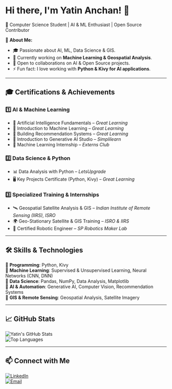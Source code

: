 # Hi there, I'm Yatin Anchan! 👋  
🚀 Computer Science Student | AI & ML Enthusiast | Open Source Contributor  

🌟 **About Me:**  
- 🎓 Passionate about AI, ML, Data Science & GIS.  
- 🔭 Currently working on **Machine Learning & Geospatial Analysis**.  
- 🤝 Open to collaborations on AI & Open Source projects.  
- ⚡ Fun fact: I love working with **Python & Kivy for AI applications**.  

---

## 🎓 **Certifications & Achievements**  

### 1️⃣ **AI & Machine Learning**  
- 🏅 Artificial Intelligence Fundamentals – *Great Learning*  
- 🏅 Introduction to Machine Learning – *Great Learning*  
- 🏅 Building Recommendation Systems – *Great Learning*  
- 🏅 Introduction to Generative AI Studio – *Simplilearn*  
- 🏅 Machine Learning Internship – *Externs Club*  

### 2️⃣ **Data Science & Python**  
- 📊 Data Analysis with Python – *LetsUpgrade*  
- 🖥 Key Projects Certificate (Python, Kivy) – *Great Learning*  

### 3️⃣ **Specialized Training & Internships**  
- 🛰 Geospatial Satellite Analysis & GIS – *Indian Institute of Remote Sensing (IIRS), ISRO*  
- 🌍 Geo-Stationary Satellite & GIS Training – *ISRO & IIRS*  
- 🤖 Certified Robotic Engineer – *SP Robotics Maker Lab*  

---

## 🛠 **Skills & Technologies**  
🔹 **Programming**: Python, Kivy  
🔹 **Machine Learning**: Supervised & Unsupervised Learning, Neural Networks (CNN, DNN)  
🔹 **Data Science**: Pandas, NumPy, Data Analysis, Matplotlib  
🔹 **AI & Automation**: Generative AI, Computer Vision, Recommendation Systems  
🔹 **GIS & Remote Sensing**: Geospatial Analysis, Satellite Imagery  

---

## 📈 **GitHub Stats**  
![Yatin's GitHub Stats](https://github-readme-stats.vercel.app/api?username=yatin-anchan&show_icons=true&theme=radical)  
![Top Languages](https://github-readme-stats.vercel.app/api/top-langs/?username=yatin-anchan&layout=compact&theme=radical)  

---

## 📫 **Connect with Me**  
[![LinkedIn](https://img.shields.io/badge/LinkedIn-0077B5?style=flat-square&logo=linkedin&logoColor=white)](https://www.linkedin.com/in/yatin-anil-anchan/)  
[![Email](https://img.shields.io/badge/Email-D14836?style=flat-square&logo=gmail&logoColor=white)](mailto:yatin.a.anchan@gmail.com)
